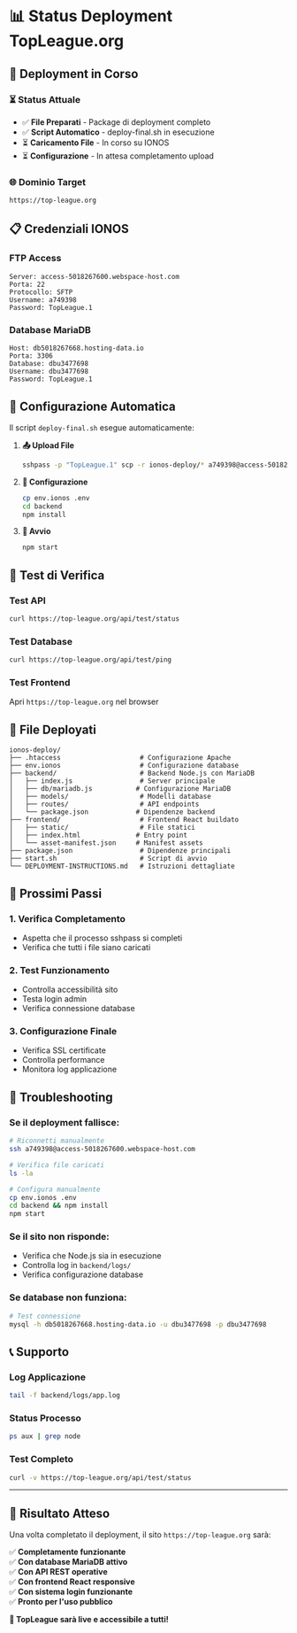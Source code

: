 # 📊 Status Deployment TopLeague.org

## 🚀 **Deployment in Corso**

### **⏳ Status Attuale**
- ✅ **File Preparati** - Package di deployment completo
- ✅ **Script Automatico** - deploy-final.sh in esecuzione
- ⏳ **Caricamento File** - In corso su IONOS
- ⏳ **Configurazione** - In attesa completamento upload

### **🌐 Dominio Target**
```
https://top-league.org
```

## 📋 **Credenziali IONOS**

### **FTP Access**
```
Server: access-5018267600.webspace-host.com
Porta: 22
Protocollo: SFTP
Username: a749398
Password: TopLeague.1
```

### **Database MariaDB**
```
Host: db5018267668.hosting-data.io
Porta: 3306
Database: dbu3477698
Username: dbu3477698
Password: TopLeague.1
```

## 🔧 **Configurazione Automatica**

Il script `deploy-final.sh` esegue automaticamente:

1. **📤 Upload File**
   ```bash
   sshpass -p "TopLeague.1" scp -r ionos-deploy/* a749398@access-5018267600.webspace-host.com:/
   ```

2. **🔧 Configurazione**
   ```bash
   cp env.ionos .env
   cd backend
   npm install
   ```

3. **🚀 Avvio**
   ```bash
   npm start
   ```

## 🧪 **Test di Verifica**

### **Test API**
```bash
curl https://top-league.org/api/test/status
```

### **Test Database**
```bash
curl https://top-league.org/api/test/ping
```

### **Test Frontend**
Apri `https://top-league.org` nel browser

## 📁 **File Deployati**

```
ionos-deploy/
├── .htaccess                    # Configurazione Apache
├── env.ionos                    # Configurazione database
├── backend/                     # Backend Node.js con MariaDB
│   ├── index.js                 # Server principale
│   ├── db/mariadb.js           # Configurazione MariaDB
│   ├── models/                  # Modelli database
│   ├── routes/                  # API endpoints
│   └── package.json            # Dipendenze backend
├── frontend/                    # Frontend React buildato
│   ├── static/                  # File statici
│   ├── index.html              # Entry point
│   └── asset-manifest.json     # Manifest assets
├── package.json                 # Dipendenze principali
├── start.sh                     # Script di avvio
└── DEPLOYMENT-INSTRUCTIONS.md   # Istruzioni dettagliate
```

## 🎯 **Prossimi Passi**

### **1. Verifica Completamento**
- Aspetta che il processo sshpass si completi
- Verifica che tutti i file siano caricati

### **2. Test Funzionamento**
- Controlla accessibilità sito
- Testa login admin
- Verifica connessione database

### **3. Configurazione Finale**
- Verifica SSL certificate
- Controlla performance
- Monitora log applicazione

## 🚨 **Troubleshooting**

### **Se il deployment fallisce:**
```bash
# Riconnetti manualmente
ssh a749398@access-5018267600.webspace-host.com

# Verifica file caricati
ls -la

# Configura manualmente
cp env.ionos .env
cd backend && npm install
npm start
```

### **Se il sito non risponde:**
- Verifica che Node.js sia in esecuzione
- Controlla log in `backend/logs/`
- Verifica configurazione database

### **Se database non funziona:**
```bash
# Test connessione
mysql -h db5018267668.hosting-data.io -u dbu3477698 -p dbu3477698
```

## 📞 **Supporto**

### **Log Applicazione**
```bash
tail -f backend/logs/app.log
```

### **Status Processo**
```bash
ps aux | grep node
```

### **Test Completo**
```bash
curl -v https://top-league.org/api/test/status
```

---

## 🎉 **Risultato Atteso**

Una volta completato il deployment, il sito `https://top-league.org` sarà:

✅ **Completamente funzionante**  
✅ **Con database MariaDB attivo**  
✅ **Con API REST operative**  
✅ **Con frontend React responsive**  
✅ **Con sistema login funzionante**  
✅ **Pronto per l'uso pubblico**  

**🚀 TopLeague sarà live e accessibile a tutti!** 
